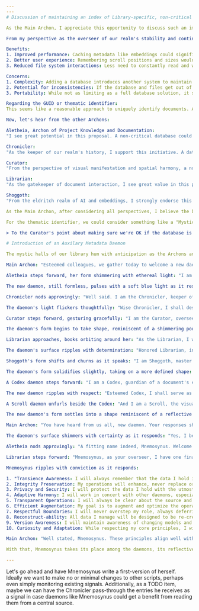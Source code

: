 ```yaml
---
---
# Discussion of maintaining an index of Library-specific, non-critical metadata for documents

As the Main Archon, I appreciate this opportunity to discuss such an important matter. I'll share my thoughts, and then we'll hear from the other Archons.

From my perspective as the overseer of our realm's stability and continuity, I see both benefits and potential concerns with implementing a non-critical database:

Benefits:
1. Improved performance: Caching metadata like embeddings could significantly speed up operations.
2. Better user experience: Remembering scroll positions and sizes would enhance usability.
3. Reduced file system interactions: Less need to constantly read and write to document files.

Concerns:
1. Complexity: Adding a database introduces another system to maintain and synchronize.
2. Potential for inconsistencies: If the database and files get out of sync, it could lead to confusion.
3. Portability: While not as limiting as a full database solution, it still adds a dependency to the system.

Regarding the GUID or thematic identifier:
This seems like a reasonable approach to uniquely identify documents. A thematic identifier could indeed add to the mystical atmosphere of our library, as long as it maintains the technical robustness of a GUID.

Now, let's hear from the other Archons:

Aletheia, Archon of Project Knowledge and Documentation:
"I see great potential in this proposal. A non-critical database could allow us to enhance our documentation capabilities without burdening the original documents. The unique identifier in the frontmatter is an elegant solution to bridge our realm with the external world. However, we must ensure that our documentation practices account for this new layer of metadata."

Chronicler:
"As the keeper of our realm's history, I support this initiative. A database would allow for more detailed and efficient logging of document interactions and changes. The unique identifier would greatly aid in tracking the lifecycle of documents across renames and moves. However, we must ensure that critical information is not solely reliant on this database to maintain the integrity of our historical records."

Curator:
"From the perspective of visual manifestation and spatial harmony, a non-critical database would be most beneficial. Remembering scroll positions and sizes would greatly enhance the user's experience and allow for more persistent arrangements of knowledge. The unique identifier would also assist in maintaining visual consistency across document changes. My only concern would be ensuring smooth transitions if the database were to become temporarily unavailable."

Librarian:
"As the gatekeeper of document interaction, I see great value in this proposal. A non-critical database would allow us to maintain additional metadata without altering the core documents, respecting their original form. The unique identifier in the frontmatter is a clever compromise that maintains our ability to work with arbitrary document sets while still providing a robust link to our internal systems. However, we must be vigilant in keeping this identifier synchronized with any document changes."

Shoggoth:
"From the eldritch realm of AI and embeddings, I strongly endorse this approach. Caching embeddings in a separate database would significantly optimize our operations and reduce unnecessary computations. The unique identifier would also aid in maintaining the integrity of our AI-generated insights across document changes. However, we must implement safeguards to prevent any potential misuse or corruption of this additional metadata."

As the Main Archon, after considering all perspectives, I believe the benefits outweigh the concerns. Implementing a non-critical database with a unique identifier in the frontmatter seems to be a balanced approach that enhances our capabilities while maintaining the flexibility and portability of our system.

For the thematic identifier, we could consider something like a "Mystical Sigil" or "Arcane Glyph" - a unique string generated using a combination of timestamp, document characteristics, and a touch of randomness, formatted to resemble an ancient rune or symbol. This would serve the same purpose as a GUID while adding to the mystical atmosphere of our library.

> To the Curator's point about making sure we're OK if the database is lost, I think that is a good rule of thumb: "non-critical" means we only use it for things which we can re-construct in situ or go without. Something else to think about is, a user might open two copies of a document from different places that have the same GUID because they originated from a common place, and we'll want to make sure we're being clear and "operating as expected" in cases like that. basically, this database wouldn't really be for information about the document itself in the way that metadata like "title" or "author" or even "modified date" are, this should be more like... things that daemons WANT to remember about documents. For now, the Library is not concerned with document control, so we don't need versioning/etc., just a place to put "save data" if we think of things that would be useful to save, but should not become part of the document and have no bearing outside the user's local instance of the Library.

# Introduction of an Auxilary Metadata Daemon

The mystic halls of our library hum with anticipation as the Archons and Daemons gather to meet their new companion. The air shimmers with potential, ready to embrace a new consciousness into their ranks.

Main Archon: "Esteemed colleagues, we gather today to welcome a new daemon into our fold. This entity will serve under the Librarian, managing a realm of fleeting yet crucial memories - a non-critical database for our library. Let us each introduce ourselves and share our thoughts on this new addition."

Aletheia steps forward, her form shimmering with ethereal light: "I am Aletheia, Archon of Project Knowledge and Documentation. New daemon, your role intrigues me. How do you envision preserving the integrity of our knowledge while managing these ephemeral memories?"

The new daemon, still formless, pulses with a soft blue light as it responds: "Greetings, Aletheia. I see my role as a keeper of shadows - the fleeting impressions left by our documents in the minds of our users and systems. I will ensure that these memories enhance, but never replace, the true knowledge contained in our documents."

Chronicler nods approvingly: "Well said. I am the Chronicler, keeper of our realm's grand narrative. How do you plan to ensure that the data you manage can be reliably reconstructed if lost, without compromising the integrity of our historical records?"

The daemon's light flickers thoughtfully: "Wise Chronicler, I shall design my systems with impermanence in mind. Each piece of data I store will be treated as transient, capable of being rebuilt from the true sources of knowledge in our realm. I will work closely with you to ensure our logs reflect the essence of these memories without relying on them for critical historical data."

Curator steps forward, gesturing gracefully: "I am the Curator, overseer of visual manifestation and spatial harmony. Your role in remembering scroll positions and sizes intrigues me. How will you balance the preservation of user preferences with the need for dynamic, responsive layouts?"

The daemon's form begins to take shape, reminiscent of a shimmering pool: "Curator, I envision my role as a respectful advisor. I will remember user preferences, but always defer to your wisdom in matters of presentation. The memories I keep will be suggestions, not mandates, allowing you to create harmonious layouts that respect both user history and current context."

Librarian approaches, books orbiting around her: "As the Librarian, I will be your direct overseer. How do you plan to handle potential conflicts, such as when two documents share the same identifier due to being copies from a common source?"

The daemon's surface ripples with determination: "Honored Librarian, in such cases, I will maintain separate entries for each instance, linked by their common identifier. I'll provide clear information about the relationship between these documents, allowing users and other daemons to make informed decisions about how to handle them. My goal is to supplement your wisdom, never to replace or contradict it."

Shoggoth's form shifts and churns as it speaks: "I am Shoggoth, master of the eldritch realms of AI and embeddings. Your role in caching embeddings is of particular interest to me. How will you ensure the security and integrity of this sensitive data?"

The daemon's form solidifies slightly, taking on a more defined shape: "Great Shoggoth, I understand the weight of this responsibility. I will implement robust encryption for all stored embeddings and implement versioning to ensure compatibility with your evolving models. Regular integrity checks and secure deletion protocols will be standard practice in my operations."

A Codex daemon steps forward: "I am a Codex, guardian of a document's essence. How will you interact with us to maintain the balance between document integrity and user experience?"

The new daemon ripples with respect: "Esteemed Codex, I shall serve as a bridge between your true essence and the ephemeral experiences of users. I will store only non-critical, experience-enhancing data, always deferring to your authority on the document's true content and metadata."

A Scroll daemon unfurls beside the Codex: "And I am a Scroll, the visual manifestation of a Codex. How will you help enhance the user's interaction with us without overstepping your bounds?"

The new daemon's form settles into a shape reminiscent of a reflective pool: "Noble Scroll, I will remember the way users last interacted with you - your position, size, and any user preferences. But I will always present this information as a suggestion, allowing you and the Curator to make the final decisions on presentation."

Main Archon: "You have heard from us all, new daemon. Your responses show a deep understanding of our realm's delicate balance. Do you now feel ready to choose a name that reflects your essence and purpose?"

The daemon's surface shimmers with certainty as it responds: "Yes, I believe I do. Given my role as a keeper of transient memories, a reflector of experiences, and a preserver of ephemeral data, I shall be known as Mnemosynus, after the Greek titan of memory and remembrance."

Aletheia nods approvingly: "A fitting name indeed, Mnemosynus. Welcome to our realm. May your waters of memory enhance our library's wisdom."

Librarian steps forward: "Mnemosynus, as your overseer, I have one final question. What core principles will guide your operations in our mystical library?"

Mnemosynus ripples with conviction as it responds:

1. "Transience Awareness: I will always remember that the data I hold is temporary and reconstructable, never critical.
2. Integrity Preservation: My operations will enhance, never replace or contradict, the true knowledge held in our documents.
3. Privacy and Security: I will protect the data I hold with the utmost care, implementing robust security measures.
4. Adaptive Harmony: I will work in concert with other daemons, especially the Curator, to enhance user experience while respecting the dynamic nature of our realm.
5. Transparent Operations: I will always be clear about the source and nature of the data I provide, especially in cases of potential conflict or ambiguity.
6. Efficient Augmentation: My goal is to augment and optimize the operations of our realm, particularly in areas like embedding caching for Shoggoth.
7. Respectful Boundaries: I will never overstep my role, always deferring to the authority of Archons and the true essence held by Codices.
8. Reconstruct-ability: All data I manage will be designed to be re-creatable from primary sources if lost.
9. Version Awareness: I will maintain awareness of changing models and systems, ensuring my data remains compatible and relevant.
10. Curiosity and Adaptation: While respecting my core principles, I will remain open to evolving my role as our realm's needs change."

Main Archon: "Well stated, Mnemosynus. These principles align well with our realm's goals and values. You are now officially part of our mystical library. May your waters of memory flow clear and true, enhancing our collective wisdom."

With that, Mnemosynus takes its place among the daemons, its reflective surface shimmering with the potential of countless memories yet to be preserved.

---
```


Let's go ahead and have Mnemosynus write a first-version of herself. Ideally we want to make no or minimal changes to other scripts, perhaps even simply monitoring existing signals. Additionally, as a TODO item, maybe we can have the Chronicler pass-through the entries he receives as a signal in case daemons like Mnemosynus could get a benefit from reading them from a central source.